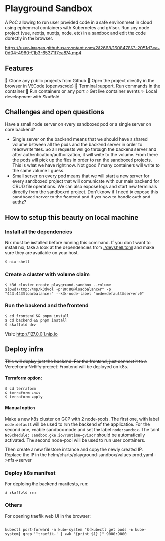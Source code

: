 # Playground Sandbox

A PoC allowing to run user provided code in a safe environment in cloud using ephemeral containers with Kubernetes and gVisor. Run any node project (vue, nextjs, nuxtjs, node, etc) in a sandbox and edit the code dorectly in the browser.

https://user-images.githubusercontent.com/282668/160847863-2051d3ee-0d04-4960-91b3-65371f7ca874.mp4

## Features

🚀 Clone any public projects from Github
🤘 Open the project directly in the browser in VSCode (openvscode)
🚢 Terminal support. Run commands in the container
👐 Run containers on any port
🎶 Get live container events
✨ Local development with Skaffold

## Challenges and open questions

Have a small node server on every sandboxed pod or a single server on core backend?

- Single server on the backend means that we should have a shared volume between all the pods and the backend server in order to read/write files. So all requests will go through the backend server and after authentication/authorization, it will write to the volume. From there the pods will pick up the files in order to run the sandboxed projects. This is what we have right now. Not good if many containers will write to the same volume I guess.
- Small server on every pod means that we will start a new server for every sandboxed project that will comunicate with our main backend for CRUD file operations. We can also expose logs and start new terminals directly from the sandboxed project. Don't know if I need to expose this sandboxed server to the frontend and if yes how to handle auth and authz?

## How to setup this beauty on local machine

### Install all the dependencies

Nix must be installed before running this command. If you don't want to install nix, take a look at the dependencies from [./devshell.toml](./devshell.toml) and make sure they are available on your host.

```
$ nix-shell
```

### Create a cluster with volume claim

```
$ k3d cluster create playground-sandbox --volume $(pwd)/tmp:/tmp/k3dvol -p"80:80@loadbalancer" -p "443:443@loadbalancer" --k3s-node-label "node=default@server:0"
```

### Run the backend and the frontend

```
$ cd frontend && pnpm install
$ cd backend && pnpm install
$ skaffold dev
```

Visit: http://127.0.0.1.nip.io

## Deploy infra

~~This will deploy just the backend. For the frontend, just connect it to a Vercel or a Netlify project.~~ Frontend will be deployed on k8s.

#### Terraform option:

```
$ cd terraform
$ terraform init
$ terraform apply
```

#### Manual option

Make a new K8s cluster on GCP with 2 node-pools. The first one, with label `node:default` will be used to run the backend of the application. For the second one, enable sandbox mode and set the label `node:sandbox`. The taint `NoSchedule: sandbox.gke.io/runtime=gvisor` should be automatically activated. The second node-pool will be used to run user containers.

Then create a new filestore instance and copy the newly created IP. Replace the IP in the helm/charts/playground-sandbox/values-prod.yaml ->nfs->server

### Deploy k8s manifest

For deploing the backend manifests, run:

```
$ skaffold run
```

### Others

For opening traefik web UI in the browser:

```

kubectl port-forward -n kube-system "$(kubectl get pods -n kube-system| grep '^traefik-' | awk '{print $1}')" 9000:9000

```
